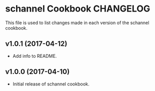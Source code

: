 # schannel Cookbook CHANGELOG

This file is used to list changes made in each version of the schannel cookbook.

## v1.0.1  (2017-04-12)
- Add info to README. 

## v1.0.0  (2017-04-10)
- Initial release of schannel cookbook. 
